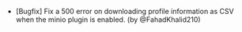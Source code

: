 - [Bugfix] Fix a 500 error on downloading profile information as CSV when the minio plugin is enabled. (by @FahadKhalid210)